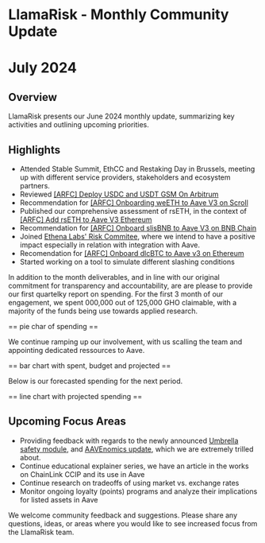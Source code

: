# LlamaRisk - Monthly Community Update 

# July 2024

## Overview

LlamaRisk presents our June 2024 monthly update, summarizing key activities and outlining upcoming priorities.

## Highlights

- Attended Stable Summit, EthCC and Restaking Day in Brussels, meeting up with different service providers, stakeholders and ecosystem partners.
- Reviewed [[ARFC] Deploy USDC and USDT GSM On Arbitrum](https://governance.aave.com/t/arfc-deploy-usdc-and-usdt-gsm-on-arbitrum/18111)
- Recommendation for [[ARFC] Onboarding weETH to Aave V3 on Scroll](https://governance.aave.com/t/arfc-onboarding-weeth-to-aave-v3-on-scroll/18301/6)
- Published our comprehensive assessment of rsETH, in the context of [[ARFC] Add rsETH to Aave V3 Ethereum](https://governance.aave.com/t/arfc-add-rseth-to-aave-v3-ethereum/17696/8)
- Recommendation for [[ARFC] Onboard slisBNB to Aave V3 on BNB Chain](https://governance.aave.com/t/arfc-onboard-slisbnb-to-aave-v3-on-bnb-chain/18378/2)
- Joined [Ethena Labs' Risk Commitee](https://x.com/ethena_labs/status/1815857750515278070), where we intend to have a positive impact especially in relation with integration with Aave.
- Recomendation for [[ARFC] Onboard dlcBTC to Aave v3 on Ethereum](https://governance.aave.com/t/arfc-onboard-dlcbtc-to-aave-v3-on-ethereum/18377)
- Started working on a tool to simulate different slashing conditions

In addition to the month deliverables, and in line with our original commitment for transparency and accountability, are are please to provide our first quartelky report on spending. For the first 3 month of our engagement, we spent 000,000 out of 125,000 GHO claimable, with a majority of the funds being use towards applied research.

== pie char of spending ==

We continue ramping up our involvement, with us scalling the team and appointing dedicated ressources to Aave.

== bar chart with spent, budget and projected ==

Below is our forecasted spending for the next period.

== line chart with projected spending ==

## Upcoming Focus Areas
- Providing feedback with regards to the newly announced [Umbrella safety module](https://governance.aave.com/t/bgd-aave-safety-module-umbrella/18366), and [AAVEnomics update](https://governance.aave.com/t/temp-check-aavenomics-update/18379), which we are extremely trilled about.
- Continue educational explainer series, we have an article in the works on ChainLink CCIP and its use in Aave
- Continue research on tradeoffs of using market vs. exchange rates
- Monitor ongoing loyalty (points) programs and analyze their implications for listed assets in Aave

We welcome community feedback and suggestions. Please share any questions, ideas, or areas where you would like to see increased focus from the LlamaRisk team.
